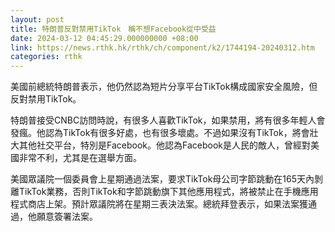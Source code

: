 ```yaml
---
layout: post
title: 特朗普反對禁用TikTok　稱不想Facebook從中受益
date: 2024-03-12 04:45:29.000000000 +08:00
link: https://news.rthk.hk/rthk/ch/component/k2/1744194-20240312.htm
categories: rthk
---
```


美國前總統特朗普表示，他仍然認為短片分享平台TikTok構成國家安全風險，但反對禁用TikTok。

特朗普接受CNBC訪問時說，有很多人喜歡TikTok，如果禁用，將有很多年輕人會發瘋。他認為TikTok有很多好處，也有很多壞處。不過如果沒有TikTok，將會壯大其他社交平台，特別是Facebook。他認為Facebook是人民的敵人，曾經對美國非常不利，尤其是在選舉方面。

美國眾議院一個委員會上星期通過法案，要求TikTok母公司字節跳動在165天內剝離TikTok業務，否則TikTok和字節跳動旗下其他應用程式，將被禁止在手機應用程式商店上架。預計眾議院將在星期三表決法案。總統拜登表示，如果法案獲通過，他願意簽署法案。

